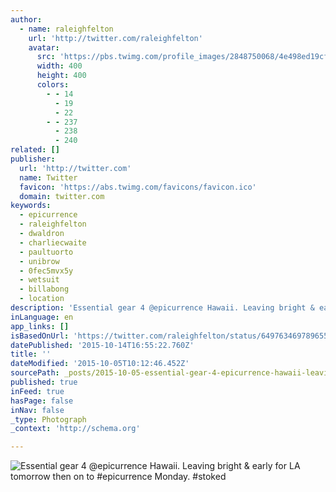 ```yaml
---
author:
  - name: raleighfelton
    url: 'http://twitter.com/raleighfelton'
    avatar:
      src: 'https://pbs.twimg.com/profile_images/2848750068/4e498ed19cf9c1c1bad7161a180ca344_400x400.png'
      width: 400
      height: 400
      colors:
        - - 14
          - 19
          - 22
        - - 237
          - 238
          - 240
related: []
publisher:
  url: 'http://twitter.com'
  name: Twitter
  favicon: 'https://abs.twimg.com/favicons/favicon.ico'
  domain: twitter.com
keywords:
  - epicurrence
  - raleighfelton
  - dwaldron
  - charliecwaite
  - paultuorto
  - unibrow
  - 0fec5mvx5y
  - wetsuit
  - billabong
  - location
description: 'Essential gear 4 @epicurrence Hawaii. Leaving bright & early for LA tomorrow then on to #epicurrence Monday. #stoked'
inLanguage: en
app_links: []
isBasedOnUrl: 'https://twitter.com/raleighfelton/status/649763469789655040'
datePublished: '2015-10-14T16:55:22.760Z'
title: ''
dateModified: '2015-10-05T10:12:46.452Z'
sourcePath: _posts/2015-10-05-essential-gear-4-epicurrence-hawaii-leaving-bright-and-early.md
published: true
inFeed: true
hasPage: false
inNav: false
_type: Photograph
_context: 'http://schema.org'

---
```

![Essential gear 4 &commat;epicurrence Hawaii&period; Leaving bright & early for LA tomorrow then on to &num;epicurrence Monday&period; &num;stoked](https://pbs.twimg.com/media/CQRsbNAWwAE1I5c.jpg:large)